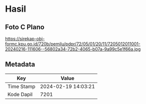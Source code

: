 # Hasil

## Foto C Plano

https://sirekap-obj-formc.kpu.go.id/720b/pemilu/pdpr/72/05/01/20/11/7205012011001-20240216-111606--56802a34-72b2-4065-b07a-9a99c5e1f66a.jpg


## Metadata

| Key        | Value               |
| ---------- | ------------------- |
| Time Stamp | 2024-02-19 14:03:21 |
| Kode Dapil | 7201                |



